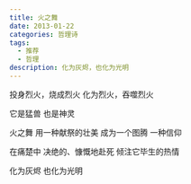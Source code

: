 ```yaml
---
title: 火之舞
date: 2013-01-22
categories: 哲理诗
tags:
  - 推荐
  - 哲理
description: 化为灰烬，也化为光明
---
```


投身烈火，烧成烈火
化为烈火，吞噬烈火
<!--more-->
它是猛兽
也是神灵

火之舞
用一种献祭的壮美
成为一个图腾
一种信仰

在痛楚中
决绝的、慷慨地赴死
倾注它毕生的热情

化为灰烬
也化为光明